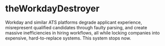 # theWorkdayDestroyer
Workday and similar ATS platforms degrade applicant experience, misrepresent qualified candidates through faulty parsing, and create massive inefficiencies in hiring workflows, all while locking companies into expensive, hard-to-replace systems. This system stops now.
